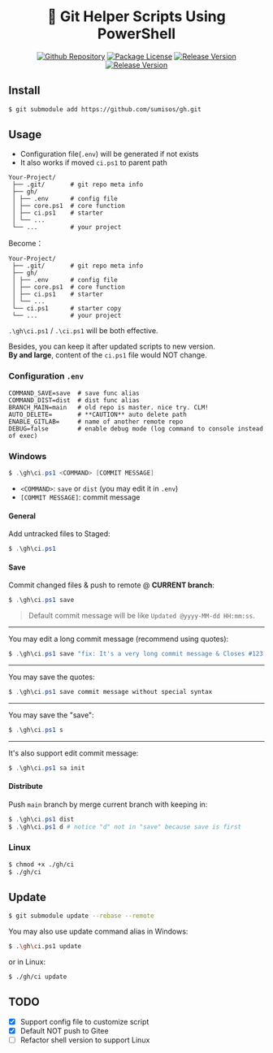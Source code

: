 <h1 align="center">🚀 Git Helper Scripts Using PowerShell</h1>

<p  align="center">
    <a href="https://github.com/sumisos/gh" target="_blank"><img src="https://img.shields.io/badge/sumisos-gh-blue?logo=github" alt="Github Repository" /></a>
    <a href="https://github.com/sumisos/gh/blob/main/LICENSE" target="_blank"><img src="https://img.shields.io/badge/License-MIT-green" alt="Package License" /></a>
    <a href="https://github.com/sumisos/gh/tags" target="_blank"><img src="https://img.shields.io/github/v/tag/sumisos/gh?label=Version" alt="Release Version" /></a>
    <a href="https://github.com/sumisos/gh/blob/main/README.zh-CN.md" target="_blank"><img src="https://img.shields.io/badge/中文-文档-green" alt="Release Version" /></a>
</p>

## Install
```bash
$ git submodule add https://github.com/sumisos/gh.git
```

## Usage
* Configuration file(`.env`) will be generated if not exists  
* It also works if moved `ci.ps1` to parent path  

```
Your-Project/
 ├── .git/       # git repo meta info
 ├── gh/
 │ ├── .env      # config file
 │ ├── core.ps1  # core function
 │ ├── ci.ps1    # starter
 │ └── ...
 └── ...         # your project
```

Become：  
```
Your-Project/
 ├── .git/       # git repo meta info
 ├── gh/
 │ ├── .env      # config file
 │ ├── core.ps1  # core function
 │ ├── ci.ps1    # starter
 │ └── ...
 └── ci.ps1      # starter copy
 └── ...         # your project
```

`.\gh\ci.ps1` / `.\ci.ps1` will be both effective.  

Besides, you can keep it after updated scripts to new version.  
**By and large**, content of the `ci.ps1` file would NOT change.  

### Configuration `.env`
```
COMMAND_SAVE=save  # save func alias
COMMAND_DIST=dist  # dist func alias
BRANCH_MAIN=main   # old repo is master. nice try. CLM!
AUTO_DELETE=       # **CAUTION** auto delete path
ENABLE_GITLAB=     # name of another remote repo
DEBUG=false        # enable debug mode (log command to console instead of exec)
```

### Windows
```powershell
$ .\gh\ci.ps1 <COMMAND> [COMMIT MESSAGE]
```

* `<COMMAND>`: `save` or `dist` (you may edit it in `.env`)  
* `[COMMIT MESSAGE]`: commit message  

#### General
Add untracked files to Staged:  

```powershell
$ .\gh\ci.ps1
```

#### Save
Commit changed files & push to remote @ **CURRENT branch**:  

```powershell
$ .\gh\ci.ps1 save
```

> Default commit message will be like `Updated @yyyy-MM-dd HH:mm:ss`.  

---

You may edit a long commit message (recommend using quotes):  
```powershell
$ .\gh\ci.ps1 save "fix: It's a very long commit message & Closes #123, #456"
```

---

You may save the quotes:  
```powershell
$ .\gh\ci.ps1 save commit message without special syntax
```

---

You may save the "save":  
```powershell
$ .\gh\ci.ps1 s
```

---

It's also support edit commit message:  
```powershell
$ .\gh\ci.ps1 sa init
```

#### Distribute
Push `main` branch by merge current branch with keeping in:  

```powershell
$ .\gh\ci.ps1 dist
$ .\gh\ci.ps1 d # notice "d" not in "save" because save is first
```

### Linux
```bash
$ chmod +x ./gh/ci
$ ./gh/ci
```

## Update
```bash
$ git submodule update --rebase --remote
```

You may also use update command alias in Windows:  
```bash
$ .\gh\ci.ps1 update
```

or in Linux:  
```bash
$ ./gh/ci update
```

## TODO
- [x] Support config file to customize script  
- [x] Default NOT push to Gitee  
- [ ] Refactor shell version to support Linux  
